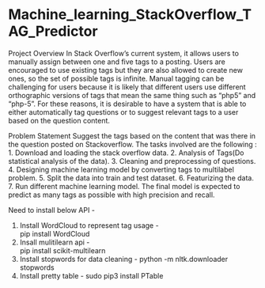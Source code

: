 # Machine_learning_StackOverflow_TAG_Predictor

Project Overview In Stack Overflow’s current system, it allows users to manually assign between one and five tags to a posting. Users are encouraged to use existing tags but they are also allowed to create new ones, so the set of possible tags is infinite. Manual tagging can be challenging for users because it is likely that different users use different orthographic versions of tags that mean the same thing such as “php5” and “php-5”. For these reasons, it is desirable to have a system that is able to either automatically tag questions or to suggest relevant tags to a user based on the question content.

Problem Statement Suggest the tags based on the content that was there in the question posted on Stackoverflow. The tasks involved are the following : 1. Download and loading the stack overflow data. 2. Analysis of Tags(Do statistical analysis of the data). 3. Cleaning and preprocessing of questions. 4. Designing machine learning model by converting tags to multilabel problem. 5. Split the data into train and test dataset. 6. Featurizing the data. 7. Run different machine learning model. The final model is expected to predict as many tags as possible with high precision and recall.

Need to install below API - 

1. Install WordCloud to represent tag usage -  
pip install WordCloud
2. Insall mulitilearn api -  
pip install scikit-multilearn
3. Install stopwords for data cleaning - 
python -m nltk.downloader stopwords
4. Install pretty table - 
sudo pip3 install PTable
